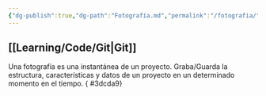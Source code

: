 ```yaml
---
{"dg-publish":true,"dg-path":"Fotografía.md","permalink":"/fotografia/","hide":true,"created":"2024-03-14T15:04","updated":"2024-03-27T13:07"}
---
```


## [[Learning/Code/Git\|Git]]
Una fotografía es una instantánea de un proyecto. Graba/Guarda la estructura, características y datos de un proyecto en un determinado momento en el tiempo.
{ #3dcda9}
